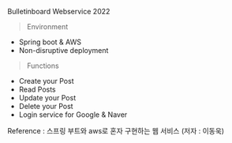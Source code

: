 Bulletinboard Webservice 2022

> Environment
- Spring boot & AWS
- Non-disruptive deployment

> Functions
- Create your Post
- Read Posts
- Update your Post
- Delete your Post
- Login service for Google & Naver

Reference : 스프링 부트와 aws로 혼자 구현하는 웹 서비스 (저자 : 이동욱)
